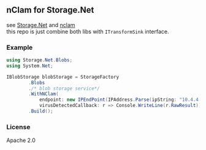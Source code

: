 ﻿## nClam for Storage.Net

see [Storage.Net](https://github.com/aloneguid/storage) and [nclam](https://github.com/tekmaven/nClam)  
this repo is just combine both libs with ```ITransformSink``` interface.

### Example

```csharp
using Storage.Net.Blobs;
using System.Net;

IBlobStorage blobStorage = StorageFactory
        .Blobs
        ./* blob storage service*/
        .WithNClam(
            endpoint: new IPEndPoint(IPAddress.Parse(ipString: "10.4.4.46"),port: 3310),
            virusDetectedCallback: r => Console.WriteLine(r.RawResult))
        .Build();
```

### License
Apache 2.0
